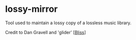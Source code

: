 # lossy-mirror

Tool used to maintain a lossy copy of a lossless music library.

Credit to Dan Gravell and 'glider' [[Bliss](https://www.blisshq.com/music-library-management-blog/2017/08/29/converting-music-libraries-macos/)]
